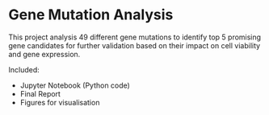 # Gene Mutation Analysis

This project analysis 49 different gene mutations to identify top 5 promising gene candidates for further validation based on their impact on cell viability and gene expression.


Included:
- Jupyter Notebook (Python code)
- Final Report
- Figures for visualisation
